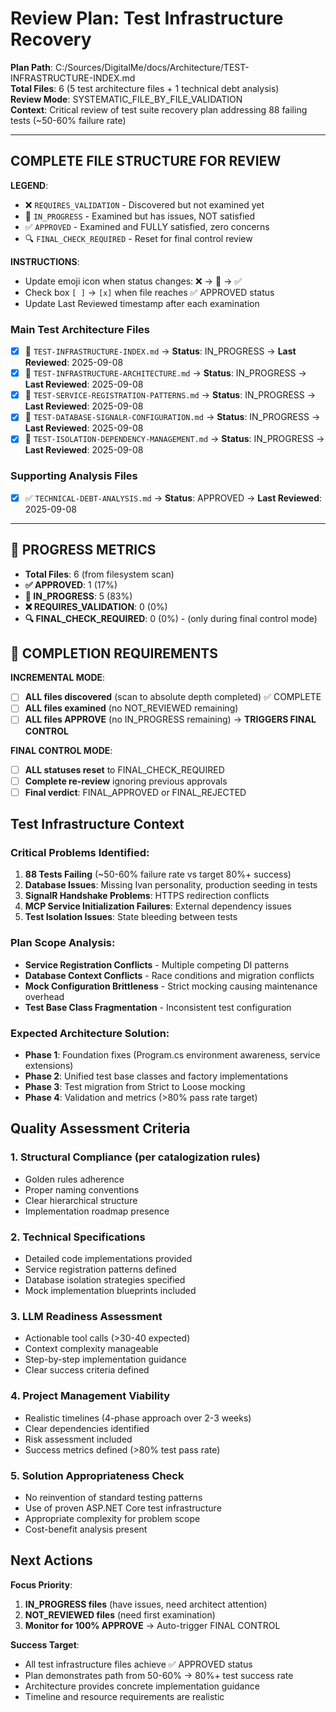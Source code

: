 # Review Plan: Test Infrastructure Recovery

**Plan Path**: C:/Sources/DigitalMe/docs/Architecture/TEST-INFRASTRUCTURE-INDEX.md  
**Total Files**: 6 (5 test architecture files + 1 technical debt analysis)  
**Review Mode**: SYSTEMATIC_FILE_BY_FILE_VALIDATION  
**Context**: Critical review of test suite recovery plan addressing 88 failing tests (~50-60% failure rate)

---

## COMPLETE FILE STRUCTURE FOR REVIEW

**LEGEND**:
- ❌ `REQUIRES_VALIDATION` - Discovered but not examined yet
- 🔄 `IN_PROGRESS` - Examined but has issues, NOT satisfied  
- ✅ `APPROVED` - Examined and FULLY satisfied, zero concerns
- 🔍 `FINAL_CHECK_REQUIRED` - Reset for final control review

**INSTRUCTIONS**: 
- Update emoji icon when status changes: ❌ → 🔄 → ✅
- Check box `[ ]` → `[x]` when file reaches ✅ APPROVED status
- Update Last Reviewed timestamp after each examination

### Main Test Architecture Files
- [x] 🔄 `TEST-INFRASTRUCTURE-INDEX.md` → **Status**: IN_PROGRESS → **Last Reviewed**: 2025-09-08
- [x] 🔄 `TEST-INFRASTRUCTURE-ARCHITECTURE.md` → **Status**: IN_PROGRESS → **Last Reviewed**: 2025-09-08
- [x] 🔄 `TEST-SERVICE-REGISTRATION-PATTERNS.md` → **Status**: IN_PROGRESS → **Last Reviewed**: 2025-09-08
- [x] 🔄 `TEST-DATABASE-SIGNALR-CONFIGURATION.md` → **Status**: IN_PROGRESS → **Last Reviewed**: 2025-09-08
- [x] 🔄 `TEST-ISOLATION-DEPENDENCY-MANAGEMENT.md` → **Status**: IN_PROGRESS → **Last Reviewed**: 2025-09-08

### Supporting Analysis Files
- [x] ✅ `TECHNICAL-DEBT-ANALYSIS.md` → **Status**: APPROVED → **Last Reviewed**: 2025-09-08

---

## 🚨 PROGRESS METRICS
- **Total Files**: 6 (from filesystem scan)
- **✅ APPROVED**: 1 (17%)
- **🔄 IN_PROGRESS**: 5 (83%)  
- **❌ REQUIRES_VALIDATION**: 0 (0%)
- **🔍 FINAL_CHECK_REQUIRED**: 0 (0%) - (only during final control mode)

## 🚨 COMPLETION REQUIREMENTS
**INCREMENTAL MODE**:
- [ ] **ALL files discovered** (scan to absolute depth completed) ✅ COMPLETE
- [ ] **ALL files examined** (no NOT_REVIEWED remaining)
- [ ] **ALL files APPROVE** (no IN_PROGRESS remaining) → **TRIGGERS FINAL CONTROL**

**FINAL CONTROL MODE**:
- [ ] **ALL statuses reset** to FINAL_CHECK_REQUIRED
- [ ] **Complete re-review** ignoring previous approvals
- [ ] **Final verdict**: FINAL_APPROVED or FINAL_REJECTED

## Test Infrastructure Context

### Critical Problems Identified:
1. **88 Tests Failing** (~50-60% failure rate vs target 80%+ success)
2. **Database Issues**: Missing Ivan personality, production seeding in tests
3. **SignalR Handshake Problems**: HTTPS redirection conflicts
4. **MCP Service Initialization Failures**: External dependency issues  
5. **Test Isolation Issues**: State bleeding between tests

### Plan Scope Analysis:
- **Service Registration Conflicts** - Multiple competing DI patterns
- **Database Context Conflicts** - Race conditions and migration conflicts  
- **Mock Configuration Brittleness** - Strict mocking causing maintenance overhead
- **Test Base Class Fragmentation** - Inconsistent test configuration

### Expected Architecture Solution:
- **Phase 1**: Foundation fixes (Program.cs environment awareness, service extensions)
- **Phase 2**: Unified test base classes and factory implementations  
- **Phase 3**: Test migration from Strict to Loose mocking
- **Phase 4**: Validation and metrics (>80% pass rate target)

## Quality Assessment Criteria

### 1. **Structural Compliance** (per catalogization rules)
- Golden rules adherence
- Proper naming conventions
- Clear hierarchical structure
- Implementation roadmap presence

### 2. **Technical Specifications**
- Detailed code implementations provided
- Service registration patterns defined
- Database isolation strategies specified
- Mock implementation blueprints included

### 3. **LLM Readiness Assessment** 
- Actionable tool calls (>30-40 expected)
- Context complexity manageable
- Step-by-step implementation guidance
- Clear success criteria defined

### 4. **Project Management Viability**
- Realistic timelines (4-phase approach over 2-3 weeks)
- Clear dependencies identified
- Risk assessment included
- Success metrics defined (>80% test pass rate)

### 5. **Solution Appropriateness Check**
- No reinvention of standard testing patterns
- Use of proven ASP.NET Core test infrastructure
- Appropriate complexity for problem scope
- Cost-benefit analysis present

## Next Actions

**Focus Priority**:
1. **IN_PROGRESS files** (have issues, need architect attention)
2. **NOT_REVIEWED files** (need first examination)
3. **Monitor for 100% APPROVE** → Auto-trigger FINAL CONTROL

**Success Target**: 
- All test infrastructure files achieve ✅ APPROVED status
- Plan demonstrates path from 50-60% → 80%+ test success rate  
- Architecture provides concrete implementation guidance
- Timeline and resource requirements are realistic